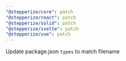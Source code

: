 ```yaml
---
"@stepperize/core": patch
"@stepperize/react": patch
"@stepperize/solid": patch
"@stepperize/svelte": patch
"@stepperize/vue": patch
---
```


Update package.json `types` to match filename
